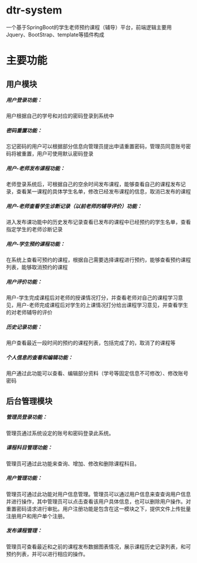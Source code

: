 # dtr-system
一个基于SpringBoot的学生老师预约课程（辅导）平台，前端逻辑主要用Jquery、BootStrap、template等插件构成

# 主要功能
## 用户模块
  ##### 用户登录功能：
  用户根据自己的学号和对应的密码登录到系统中
  ##### 密码重置功能：
  忘记密码的用户可以根据部分信息向管理员提出申请重置密码，管理员同意账号密码将被重置，用户可使用默认密码登录
  ##### 用户-老师发布课程功能：
  老师登录系统后，可根据自己的空余时间发布课程，能够查看自己的课程发布记录，查看某一课程的具体学生名单，修改已经发布课程的信息，取消已发布的课程
  ##### 用户-老师查看学生诊断记录（以前老师的辅导评价）功能：
  进入发布课功能中的历史发布记录查看已发布的课程中已经预约的学生名单，查看指定学生的老师诊断记录
  ##### 用户-学生预约课程功能：
  在系统上查看可预约的课程，根据自己需要选择课程进行预约，能够查看预约课程列表，能够取消预约的课程
  ##### 用户评价功能：
  用户-学生完成课程后对老师的授课情况打分，并查看老师对自己的课程学习意见，用户-老师完成课程后对学生的上课情况打分给出课程学习意见，并查看学生的对老师辅导的评价
  ##### 历史记录功能：
  用户查看最近一段时间的预约的课程列表，包括完成了的，取消了的课程等
  ##### 个人信息的查看和编辑功能：
  用户通过此功能可以查看、编辑部分资料（学号等固定信息不可修改）、修改账号密码
## 后台管理模块
  ##### 管理员登录功能：
  管理员通过系统设定的账号和密码登录此系统。
  ##### 课程科目管理功能：
  管理员可通过此功能来查询、增加、修改和删除课程科目。
  ##### 用户管理功能：
  管理员可通过此功能对用户信息管理。管理员可以通过用户信息来查查询用户信息并进行操作，其中管理员可以点击查看该用户具体信息，也可以删除用户操作。对重置密码请求进行审批。用户注册功能是包含在这一模块之下，提供文件上传批量注册用户和用户单个注册。
  ##### 发布课程管理：
  管理员可查看最近和之前的课程发布数据图表情况，展示课程历史记录列表，和可预约列表，并可以进行相应的操作。
